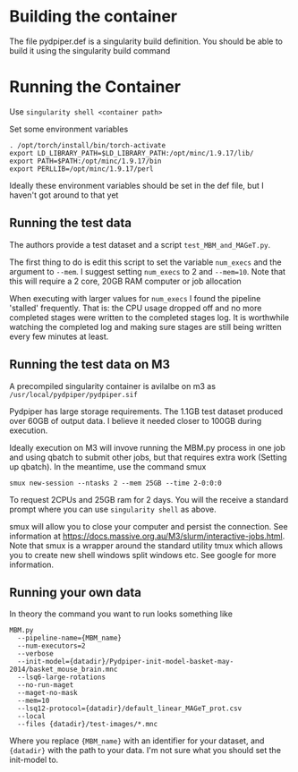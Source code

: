 Building the container
======================

The file pydpiper.def is a singularity build definition. You should be able to build it using the singularity build command

Running the Container
=====================

Use `singularity shell <container path>`

Set some environment variables

```
. /opt/torch/install/bin/torch-activate
export LD_LIBRARY_PATH=$LD_LIBRARY_PATH:/opt/minc/1.9.17/lib/
export PATH=$PATH:/opt/minc/1.9.17/bin
export PERLLIB=/opt/minc/1.9.17/perl
```

Ideally these environment variables should be set in the def file, but I haven't got around to that yet

Running the test data
---------------------

The authors provide a test dataset and a script `test_MBM_and_MAGeT.py`.

The first thing to do is edit this script to set the variable `num_execs` and the argument to `--mem`. I suggest setting `num_execs` to 2 and `--mem=10`. Note that this will require a 2 core, 20GB RAM computer or job allocation

When executing with larger values for `num_execs` I found the pipeline 'stalled' frequently. That is: the CPU usage dropped off and no more completed stages were written to the completed stages log.  It is worthwhile watching the completed log and making sure stages are still being written every few minutes at least.

Running the test data on M3
---------------------------

A precompiled singularity container is avilalbe on m3 as `/usr/local/pydpiper/pydpiper.sif`

Pydpiper has large storage requirements. The 1.1GB test dataset produced over 60GB of output data. I believe it needed closer to 100GB during execution.

Ideally execution on M3 will invove running the MBM.py process in one job and using qbatch to submit other jobs, but that requires extra work (Setting up qbatch). In the meantime, use the command smux

```
smux new-session --ntasks 2 --mem 25GB --time 2-0:0:0
```

To request 2CPUs and 25GB ram for 2 days.
You will the receive a standard prompt where you can use `singularity shell` as above.

smux will allow you to close your computer and persist the connection.  See information at https://docs.massive.org.au/M3/slurm/interactive-jobs.html. Note that smux is a wrapper around the standard utility tmux which allows you to create new shell windows split windows etc. See google for more information.

Running your own data
---------------------

In theory the command you want to run looks something like 
```
MBM.py
  --pipeline-name={MBM_name}
  --num-executors=2
  --verbose
  --init-model={datadir}/Pydpiper-init-model-basket-may-2014/basket_mouse_brain.mnc
  --lsq6-large-rotations
  --no-run-maget
  --maget-no-mask
  --mem=10
  --lsq12-protocol={datadir}/default_linear_MAGeT_prot.csv
  --local
  --files {datadir}/test-images/*.mnc
```

Where you replace  `{MBM_name}` with an identifier for your dataset, and `{datadir}` with the path to your data. I'm not sure what you should set the init-model to.
